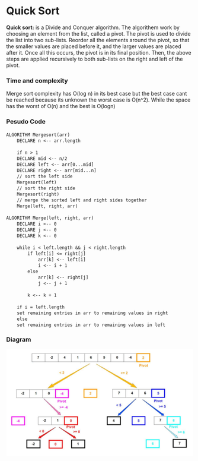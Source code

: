 # Quick Sort

**Quick sort:** is a Divide and Conquer algorithm.
The algorithem work by choosing an element from the list, called a pivot. The pivot is used to divide the list into two sub-lists. Reorder all the elements around the pivot, so that the smaller values are placed before it, and the larger values are placed after it. Once all this occurs, the pivot is in its final position. Then, the above steps are applied recursively to both sub-lists on the right and left of the pivot.

### Time and complexity

Merge sort complexity has O(log n) in its best case but the best case cant be reached because its unknown the worst case is O(n^2). While the space has the worst of O(n) and the best is O(logn)

### Pesudo Code

    ALGORITHM Mergesort(arr)
        DECLARE n <-- arr.length

        if n > 1
        DECLARE mid <-- n/2
        DECLARE left <-- arr[0...mid]
        DECLARE right <-- arr[mid...n]
        // sort the left side
        Mergesort(left)
        // sort the right side
        Mergesort(right)
        // merge the sorted left and right sides together
        Merge(left, right, arr)

    ALGORITHM Merge(left, right, arr)
        DECLARE i <-- 0
        DECLARE j <-- 0
        DECLARE k <-- 0

        while i < left.length && j < right.length
            if left[i] <= right[j]
                arr[k] <-- left[i]
                i <-- i + 1
            else
                arr[k] <-- right[j]
                j <-- j + 1

            k <-- k + 1

        if i = left.length
        set remaining entries in arr to remaining values in right
        else
        set remaining entries in arr to remaining values in left

### Diagram

![quick-sort](https://github.com/anassawalha95/data-structures-and-algorithms/blob/main/assests/quick-sort.jpg)
